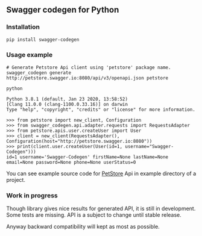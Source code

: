 ## Swagger codegen for Python

### Installation

```bash
pip install swagger-codegen
```

### Usage example

```
# Generate Petstore Api client using 'petstore' package name.
swagger_codegen generate http://petstore.swagger.io:8080/api/v3/openapi.json petstore

python

Python 3.8.1 (default, Jan 23 2020, 13:58:52) 
[Clang 11.0.0 (clang-1100.0.33.16)] on darwin
Type "help", "copyright", "credits" or "license" for more information.

>>> from petstore import new_client, Configuration
>>> from swagger_codegen.api.adapter.requests import RequestsAdapter
>>> from petstore.apis.user.createUser import User
>>> client = new_client(RequestsAdapter(), Configuration(host="http://petstore.swagger.io:8080"))
>>> print(client.user.createUser(User(id=1, username="Swagger-Codegen")))
id=1 username='Swagger-Codegen' firstName=None lastName=None email=None password=None phone=None userStatus=0
```

You can see example source code for [PetStore](http://petstore.swagger.io:8080/)
Api in example directory of a project.

### Work in progress
Though library gives nice results for generated API, it is still in development.
Some tests are missing. API is a subject to change until stable release.

Anyway backward compatibility will kept as most as possible.
